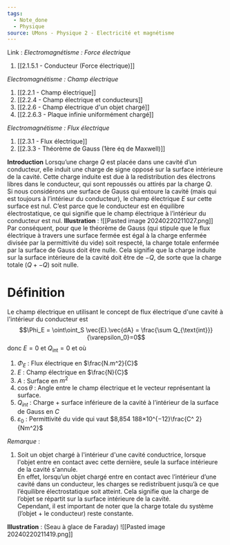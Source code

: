 ```yaml
---
tags:
  - Note_done
  - Physique
source: UMons - Physique 2 - Electricité et magnétisme
---
```


Link :
_Electromagnétisme : Force électrique_
1. [[2.1.5.1 - Conducteur (Force électrique)]]

_Electromagnétisme : Champ électrique_
1. [[2.2.1 - Champ électrique]]
2. [[2.2.4 - Champ électrique et conducteurs]]
3. [[2.2.6 - Champ électrique d'un objet chargé]]
4. [[2.2.6.3 - Plaque infinie uniformément chargé]]

_Electromagnétisme : Flux électrique_
1. [[2.3.1 - Flux électrique]]
2. [[2.3.3 - Théorème de Gauss (1ère éq de Maxwell)]]

**Introduction**
Lorsqu’une charge $Q$ est placée dans une cavité d’un conducteur, elle induit une charge de signe opposé sur la surface intérieure de la cavité. Cette charge induite est due à la redistribution des électrons libres dans le conducteur, qui sont repoussés ou attirés par la charge $Q$.
\
Si nous considérons une surface de Gauss qui entoure la cavité (mais qui est toujours à l’intérieur du conducteur), le champ électrique $E$ sur cette surface est nul. C’est parce que le conducteur est en équilibre électrostatique, ce qui signifie que le champ électrique à l’intérieur du conducteur est nul.
**Illustration** : ![[Pasted image 20240220211027.png]]
\
Par conséquent, pour que le théorème de Gauss (qui stipule que le flux électrique à travers une surface fermée est égal à la charge enfermée divisée par la permittivité du vide) soit respecté, la charge totale enfermée par la surface de Gauss doit être nulle. Cela signifie que la charge induite sur la surface intérieure de la cavité doit être de $-Q$, de sorte que la charge totale $(Q + -Q)$ soit nulle.
# Définition
Le champ électrique en utilisant le concept de flux électrique d'une cavité à l'intérieur du conducteur est $$\Phi_E = \oint\oint_S \vec{E}.\vec{dA} = \frac{\sum Q_{\text{int}}}{\varepsilon_0}=0$$donc $E=0$ et $Q_{\text{int}}=0$ et où
1. $\Phi_E$ : Flux électrique en $\frac{N.m^2}{C}$ 
2. $E$ : Champ électrique en $\frac{N}{C}$ 
3. $A$ : Surface en $m^2$ 
4. $\cos\theta$ : Angle entre le champ électrique et le vecteur représentant la surface.
5. $Q_{int}$ : Charge + surface inférieure de la cavité à l’intérieur de la surface de Gauss en $C$ 
6. $\varepsilon_0$ : Permittivité du vide qui vaut $8,854 188×10^{−12}\frac{C^ 2}{Nm^2}$ 

_Remarque_ : 
1. Soit un objet chargé à l'intérieur d'une cavité conductrice, lorsque l'objet entre en contact avec cette dernière, seule la surface intérieure de la cavité s'annule. 
\
En effet, lorsqu’un objet chargé entre en contact avec l’intérieur d’une cavité dans un conducteur, les charges se redistribuent jusqu’à ce que l’équilibre électrostatique soit atteint. Cela signifie que la charge de l’objet se répartit sur la surface intérieure de la cavité.
\
Cependant, il est important de noter que la charge totale du système (l’objet + le conducteur) reste constante.

**Illustration** : (Seau à glace de Faraday) ![[Pasted image 20240220211419.png]]
